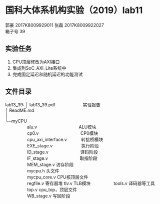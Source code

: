 # **国科大体系机构实验（2019）lab11**
郭豪 2017K8009929011 张磊 2017K8009922027  
箱子号 39
## 实验任务

1. CPU顶层修改为AXI接口
2. 集成到SoC_AXI_Lite系统中
3. 完成固定延迟和随机延迟的功能测试

## 文件目录

lab13_39:
│  lab13_39.pdf　　　　　　         实验报告  
│  ReadME.md  
│  
└─myCPU  
　　　　　alu.v 　　　　　　　　　   ALU模块   
　　　　　cp0.v 　　　　　　　　　   CP0模块  
　　　　　cpu_axi_interface.v　　　 转接桥模块   
　　　　　EXE_stage.v  　　　　　　 执行阶段  
　　　　　ID_stage.v  　　　　　　　译码阶段  
　　　　　IF_stage.v  　　　　　　　取指阶段  
　　　　　MEM_stage.v              访存阶段  
　　　　　mycpu.h                  头文件  
　　　　　mycpu_core.v             CPU核顶层文件   
　　　　　regfile.v                寄存器堆
         tlv.v                    TLB模块
　　　　　tools.v                  译码器等工具  
　　　　　top.v                    cpu_top，顶层文件  
　　　　　WB_stage.v               写回阶段  